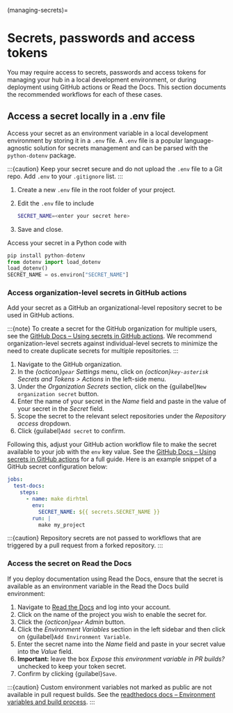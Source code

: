 (managing-secrets)=
# Secrets, passwords and access tokens

You may require access to secrets, passwords and access tokens for managing your hub in a local development environment, or during deployment using GitHub actions or Read the Docs. This section documents the recommended workflows for each of these cases.

## Access a secret locally in a .env file

Access your secret as an environment variable in a local development environment by storing it in a `.env` file. A `.env` file is a popular language-agnostic solution for secrets management and can be parsed with the `python-dotenv` package.

:::{caution}
Keep your secret secure and do not upload the `.env` file to a Git repo. Add `.env` to your `.gitignore` list.
:::

1. Create a new `.env` file in the root folder of your project.
1. Edit the `.env` file to include

   ```bash
   SECRET_NAME=<enter your secret here>
   ```

1. Save and close.

Access your secret in a Python code with

```python
pip install python-dotenv
from dotenv import load_dotenv
load_dotenv()
SECRET_NAME = os.environ["SECRET_NAME"]
```

### Access organization-level secrets in GitHub actions

Add your secret as a GitHub an organizational-level repository secret to be used in GitHub actions.

:::{note}
To create a secret for the GitHub organization for multiple users, see the [GitHub Docs – Using secrets in GitHub actions](https://docs.github.com/en/actions/security-guides/using-secrets-in-github-actions#creating-secrets-for-an-organization). We recommend organization-level secrets against individual-level secrets to minimize the need to create duplicate secrets for multiple repositories.
:::

1. Navigate to the GitHub organization.
1. In the *{octicon}`gear` Settings* menu, click on *{octicon}`key-asterisk` Secrets and Tokens > Actions* in the left-side menu. 
1. Under the *Organization Secrets* section, click on the {guilabel}`New organization secret` button.
1. Enter the name of your secret in the *Name* field and paste in the value of your secret in the *Secret* field.
1. Scope the secret to the relevant select repositories under the *Repository access* dropdown.
1. Click {guilabel}`Add secret` to confirm.

Following this, adjust your GitHub action workflow file to make the secret available to your job with the `env` key value. See the [GitHub Docs – Using secrets in GitHub actions](https://docs.github.com/en/actions/security-guides/using-secrets-in-github-actions#using-secrets-in-a-workflow) for a full guide. Here is an example snippet of a GitHub secret configuration below:

```yaml
jobs:
  test-docs:
    steps:
      - name: make dirhtml
        env:
          SECRET_NAME: ${{ secrets.SECRET_NAME }}
        run: |
          make my_project
```

:::{caution}
Repository secrets are not passed to workflows that are triggered by a pull request from a forked repository.
:::

### Access the secret on Read the Docs

If you deploy documentation using Read the Docs, ensure that the secret is available as an environment variable in the Read the Docs build environment:

1. Navigate to [Read the Docs](https://readthedocs.org) and log into your account.
1. Click on the name of the project you wish to enable the secret for.
1. Click the *{octicon}`gear` Admin* button.
1. Click the *Environment Variables* section in the left sidebar and then click on {guilabel}`Add Environment Variable`.
1. Enter the secret name into the *Name* field and paste in your secret value into the *Value* field.
1. **Important:** leave the box *Expose this environment variable in PR builds?* unchecked to keep your token secret.
1. Confirm by clicking {guilabel}`Save`.

:::{caution}
Custom environment variables not marked as public are not available in pull request builds. See the [readthedocs docs – Environment variables and build process](https://docs.readthedocs.io/en/stable/environment-variables.html).
:::
